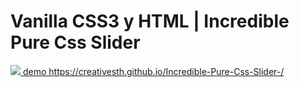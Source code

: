 # Vanilla CSS3 y HTML | Incredible Pure Css Slider
<a href="https://creativesth.github.io/Incredible-Pure-Css-Slider-/">
  <img src="/assets/img/css.gif"
</a>
demo https://creativesth.github.io/Incredible-Pure-Css-Slider-/
